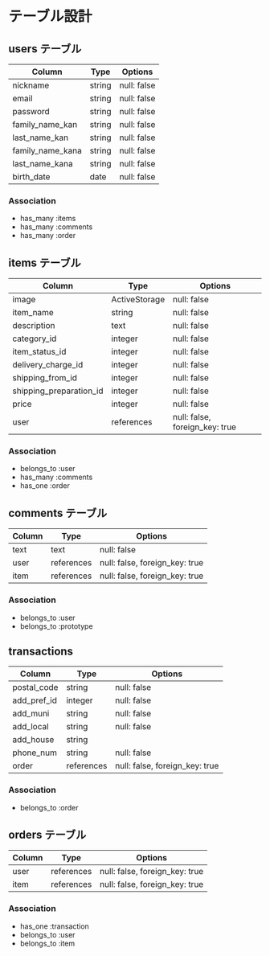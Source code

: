 # テーブル設計

## users テーブル

| Column           | Type    | Options     |
| ---------------- | ------- | ----------- |
| nickname         | string  | null: false |
| email            | string  | null: false |
| password         | string  | null: false |
| family_name_kan  | string  | null: false |
| last_name_kan    | string  | null: false |
| family_name_kana | string  | null: false |
| last_name_kana   | string  | null: false |
| birth_date       | date    | null: false |

### Association

- has_many :items
- has_many :comments
- has_many :order


## items テーブル

| Column                  | Type          | Options                                |
| ----------------------- | ------------- | -------------------------------------- |
| image                   | ActiveStorage | null: false                            |
| item_name               | string        | null: false                            |
| description             | text          | null: false                            |
| category_id             | integer       | null: false                            |
| item_status_id          | integer       | null: false                            |
| delivery_charge_id      | integer       | null: false                            |
| shipping_from_id        | integer       | null: false                            |
| shipping_preparation_id | integer       | null: false                            |
| price                   | integer       | null: false                            |
| user                    | references    | null: false, foreign_key: true         |

### Association

- belongs_to :user
- has_many   :comments
- has_one    :order


## comments テーブル

| Column | Type       | Options                        |
| ------ | ---------- | ------------------------------ |
| text   | text       | null: false                    |
| user   | references | null: false, foreign_key: true |
| item   | references | null: false, foreign_key: true |

### Association

- belongs_to :user
- belongs_to :prototype


## transactions

| Column           | Type       | Options                        |
| ---------------- | ---------- | ------------------------------ |
| postal_code      | string     | null: false                    |
| add_pref_id      | integer    | null: false                    |
| add_muni         | string     | null: false                    |
| add_local        | string     | null: false                    |
| add_house        | string     |                                |
| phone_num        | string     | null: false                    |
| order            | references | null: false, foreign_key: true |

### Association

- belongs_to :order



## orders テーブル

| Column | Type       | Options                        |
| ------ | ---------- | ------------------------------ |
| user   | references | null: false, foreign_key: true |
| item   | references | null: false, foreign_key: true |

### Association

- has_one    :transaction
- belongs_to :user
- belongs_to :item